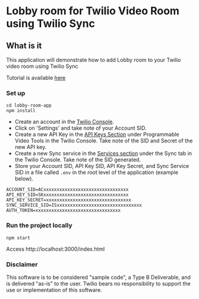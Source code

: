 # Lobby room for Twilio Video Room using Twilio Sync

## What is it
This application will demonstrate how to add Lobby room to your Twilio video room using Twilio Sync

Tutorial is available [here](https://www.twilio.com/blogs/video/)

### Set up

    cd lobby-room-app
    npm install



- Create an account in the [Twilio Console](https://www.twilio.com/console).
- Click on 'Settings' and take note of your Account SID.
- Create a new API Key in the [API Keys Section](https://www.twilio.com/console/video/project/api-keys) under Programmable Video Tools in the Twilio Console. Take note of the SID and Secret of the new API key.
- Create a new Sync service in the [Services section](https://www.twilio.com/console/sync/services) under the Sync tab in the Twilio Console. Take note of the SID generated.
- Store your Account SID, API Key SID, API Key Secret, and Sync Service SID in a file called `.env` in the root level of the application (example below).

```
ACCOUNT_SID=ACxxxxxxxxxxxxxxxxxxxxxxxxxxxxxxxx
API_KEY_SID=SKxxxxxxxxxxxxxxxxxxxxxxxxxxxxxxxx
API_KEY_SECRET=xxxxxxxxxxxxxxxxxxxxxxxxxxxxxxxx
SYNC_SERVICE_SID=ISxxxxxxxxxxxxxxxxxxxxxxxxxxxxxxxx
AUTH_TOKEN=xxxxxxxxxxxxxxxxxxxxxxxxxxxxxxxx
```


### Run the project locally

    npm start

Access http://localhost:3000/index.html

### Disclaimer

This software is to be considered "sample code", a Type B Deliverable, and is delivered "as-is" to the user. Twilio bears no responsibility to support the use or implementation of this software.